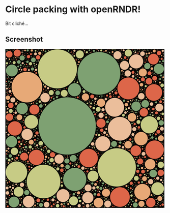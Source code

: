 # Circle packing with openRNDR!

Bit cliché...

## Screenshot

![Packed circles](./OPENRNDR-2019-03-19-23.10.36.png)

